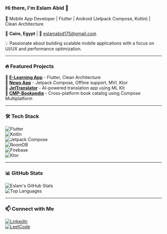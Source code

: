 ### Hi there, I'm Eslam Abid 👋  
🚀 Mobile App Developer  | Flutter  | Android (Jetpack Compose, Kotlin) |  Clean Architecture

📍 **Cairo, Egypt** | 📧 eslamabid175@gmail.com  

💡 Passionate about building scalable mobile applications with a focus on UI/UX and performance optimization.  

---

### 🔥 Featured Projects  
📌 **[E-Learning App](https://github.com/eslamabid175/samir_academy)** - Flutter, Clean Architecture   
📌 **[News App](https://github.com/eslamabid175/NewsApp)** - Jetpack Compose, Offline support, MVI, Ktor  
📌 **[JetTranslator](https://github.com/eslamabid175/JetTranslator)** - AI-powered translation app using ML Kit  
📌 **[CMP-Bookpedia](https://github.com/eslamabid175/CMP-Bookpedia)** - Cross-platform book catalog using Compose Multiplatform  

---

### 🛠 Tech Stack  
![Flutter](https://img.shields.io/badge/Flutter-02569B?style=flat&logo=flutter&logoColor=white)  
![Kotlin](https://img.shields.io/badge/Kotlin-0095D5?style=flat&logo=kotlin&logoColor=white)  
![Jetpack Compose](https://img.shields.io/badge/Jetpack_Compose-4285F4?style=flat&logo=android&logoColor=white)  
![RoomDB](https://img.shields.io/badge/RoomDB-FF6D00?style=flat&logo=sqlite&logoColor=white)  
![Firebase](https://img.shields.io/badge/Firebase-FFCA28?style=flat&logo=firebase&logoColor=black)  
![Ktor](https://img.shields.io/badge/Ktor-000000?style=flat&logo=ktor&logoColor=white)  

---

### 📊 GitHub Stats  
![Eslam's GitHub Stats](https://github-readme-stats.vercel.app/api?username=eslamabid175&show_icons=true&theme=radical)  
![Top Languages](https://github-readme-stats.vercel.app/api/top-langs/?username=eslamabid175&layout=compact&theme=radical)  

---

### 📫 Connect with Me  
[![LinkedIn](https://img.shields.io/badge/LinkedIn-0077B5?style=flat&logo=linkedin&logoColor=white)](https://www.linkedin.com/in/eslamabid175)  
[![LeetCode](https://img.shields.io/badge/LeetCode-FFA116?style=flat&logo=LeetCode&logoColor=black)](https://leetcode.com/eso175)  

